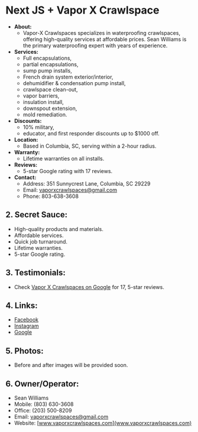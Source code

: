 # Next JS + Vapor X Crawlspace 

- **About:** 
  - Vapor-X Crawlspaces specializes in waterproofing crawlspaces, offering high-quality services at affordable prices. Sean Williams is the primary waterproofing expert with years of experience.
- **Services:** 
  - Full encapsulations, 
  - partial encapsulations, 
  - sump pump installs,
  - French drain system exterior/interior,
  - dehumidifier & condensation pump install, 
  - crawlspace clean-out, 
  - vapor barriers, 
  - insulation install, 
  - downspout extension, 
  - mold remediation.
- **Discounts:** 
  - 10% military, 
  - educator, and first responder discounts up to $1000 off.
- **Location:** 
  - Based in Columbia, SC, serving within a 2-hour radius.
- **Warranty:** 
  - Lifetime warranties on all installs.
- **Reviews:** 
  - 5-star Google rating with 17 reviews.
- **Contact:** 
  - Address: 351 Sunnycrest Lane, Columbia, SC 29229
  - Email: vaporxcrawlspaces@gmail.com
  - Phone: 803-638-3608

## 2. Secret Sauce:
- High-quality products and materials.
- Affordable services.
- Quick job turnaround.
- Lifetime warranties.
- 5-star Google rating.

## 3. Testimonials: 
  - Check [Vapor X Crawlspaces on Google](https://www.google.com/search?q=vapor+x+crawlspaces&oq=vapor+x+craw&gs_lcrp=EgZjaHJvbWUqDAgAECMYJxiABBiKBTIMCAAQIxgnGIAEGIoFMgYIARBFGDkyDQgCEAAYhgMYgAQYigUyDQgDEAAYhgMYgAQYigUyDQgEEAAYhgMYgAQYigUyDQgFEAAYhgMYgAQYigUyBggGEEUYPDIGCAcQRRg80gEIMjUzNmowajeoAgCwAgA&sourceid=chrome&ie=UTF-8#lrd=0x67a9cc13d57b0a3d:0x129a159ba0d26482,1,,,,) for 17, 5-star reviews.

## 4. Links:
- [Facebook](https://www.facebook.com/profile.php?id=100093247625359&mibextid=REkXMA)
- [Instagram](https://www.instagram.com/vapor_xcrawlspaces?igsh=YTNudHR6bzBhanE4&utm_source=qr)
- [Google](https://www.google.com/maps/place/Vapor-X+Crawlspaces/@34.3647698,-81.114492,9z/data=!4m2!3m1!1s0x0:0x129a159ba0d26482?sa=X&ved=2ahUKEwj9wIOE_K6DAxW9cDABHanNBjMQ_BJ6BAgPEAA)
   
## 5. Photos: 
  - Before and after images will be provided soon.

## 6. Owner/Operator:
- Sean Williams
- Mobile: (803) 630-3608
- Office: (203) 500-8209
- Email: vaporxcrawlspaces@gmail.com
- Website: [www.vaporxcrawlspaces.com](www.vaporxcrawlspaces.com)
